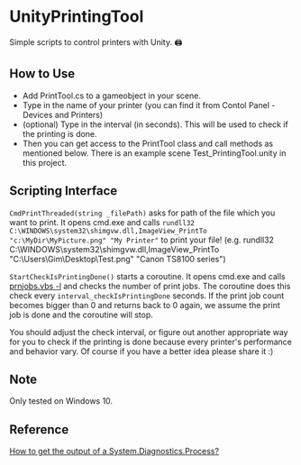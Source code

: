 # UnityPrintingTool
Simple scripts to control printers with Unity. 🖨

How to Use
---
- Add PrintTool.cs to a gameobject in your scene.
- Type in the name of your printer (you can find it from Contol Panel - Devices and Printers)
- (optional) Type in the interval (in seconds). This will be used to check if the printing is done.
- Then you can get access to the PrintTool class and call methods as mentioned below. There is an example scene Test_PrintingTool.unity in this project.

Scripting Interface
---
`CmdPrintThreaded(string _filePath)` asks for path of the file which you want to print. It opens cmd.exe and calls `rundll32 C:\WINDOWS\system32\shimgvw.dll,ImageView_PrintTo "c:\MyDir\MyPicture.png" "My Printer"` to print your file!
(e.g. rundll32 C:\WINDOWS\system32\shimgvw.dll,ImageView_PrintTo "C:\Users\Gim\Desktop\Test.png" "Canon TS8100 series")

`StartCheckIsPrintingDone()` starts a coroutine. It opens cmd.exe and calls [prnjobs.vbs -l](http://www.windowscommandline.com/prnjobs-vbs/) and checks the number of print jobs. The coroutine does this check every `interval_checkIsPrintingDone` seconds. If the print job count becomes bigger than 0 and returns back to 0 again, we assume the print job is done and the coroutine will stop.

You should adjust the check interval, or figure out another appropriate way for you to check if the printing is done because every printer's performance and behavior vary. Of course if you have a better idea please share it :)

Note
---
Only tested on Windows 10.

Reference
---
[How to get the output of a System.Diagnostics.Process?](https://stackoverflow.com/questions/1390559/how-to-get-the-output-of-a-system-diagnostics-process)
